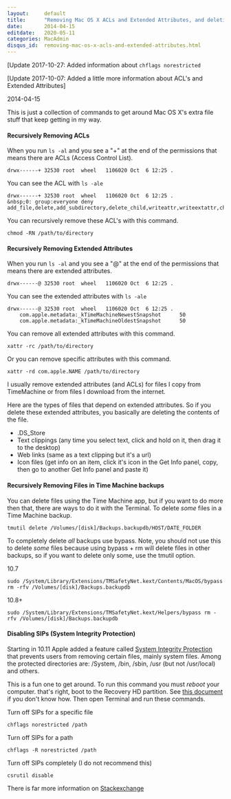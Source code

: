 ```yaml
---
layout:     default
title:      "Removing Mac OS X ACLs and Extended Attributes, and deleting Time Machine backups"
date:       2014-04-15
editdate:   2020-05-11
categories: MacAdmin
disqus_id:  removing-mac-os-x-acls-and-extended-attributes.html
---
```


[Update 2017-10-27: Added information about `chflags norestricted`

[Update 2017-10-07: Added a little more information about ACL's and Extended Attributes]

2014-04-15

This is just a collection of commands to get around Mac OS X's extra file stuff that keep getting in my way.

#### Recursively Removing ACLs

When you run `ls -al` and you see a "+" at the end of the permissions that means there are ACLs (Access Control List).

    drwx------+ 32530 root  wheel   1106020 Oct  6 12:25 .

You can see the ACL with `ls -ale`

    drwx------+ 32530 root  wheel   1106020 Oct  6 12:25 .
    &nbsp;0: group:everyone deny add_file,delete,add_subdirectory,delete_child,writeattr,writeextattr,chown

You can recursively remove these ACL's with this command.

    chmod -RN /path/to/directory

#### Recursively Removing Extended Attributes

When you run `ls -al` and you see a "@" at the end of the permissions that means there are extended attributes.

    drwx------@ 32530 root  wheel   1106020 Oct  6 12:25 .

You can see the extended attributes with `ls -ale`

    drwx------@ 32530 root  wheel   1106020 Oct  6 12:25 .
        com.apple.metadata:_kTimeMachineNewestSnapshot      50
        com.apple.metadata:_kTimeMachineOldestSnapshot      50

You can remove all extended attributes with this command.

    xattr -rc /path/to/directory

Or you can remove specific attributes with this command.

    xattr -rd com.apple.NAME /path/to/directory

I usually remove extended attributes (and ACLs) for files I copy from TimeMachine or from files I download from the internet.

Here are the types of files that depend on extended attributes.  So if you delete these extended attributes, you basically are deleting the contents of the file.

- .DS_Store
- Text clippings (any time you select text, click and hold on it, then drag it to the desktop)
- Web links (same as a text clipping but it's a url)
- Icon files (get info on an item, click it's icon in the Get Info panel, copy, then go to another Get Info panel and paste it)

#### Recursively Removing Files in Time Machine backups

You can delete files using the Time Machine app, but if you want to do more then that, there are ways to do it with the Terminal.  To delete *some* files in a Time Machine backup.

    tmutil delete /Volumes/[disk]/Backups.backupdb/HOST/DATE_FOLDER

To completely delete *all* backups use bypass.  Note, you should not use this to delete *some* files because using bypass + rm will delete files in other backups, so if you want to delete only some, use the tmutil option.

10.7

    sudo /System/Library/Extensions/TMSafetyNet.kext/Contents/MacOS/bypass rm -rfv /Volumes/[disk]/Backups.backupdb

10.8+

    sudo /System/Library/Extensions/TMSafetyNet.kext/Helpers/bypass rm -rfv /Volumes/[disk]/Backups.backupdb

#### Disabling SIPs (System Integrity Protection)

Starting in 10.11 Apple added a feature called [System Integrity Protection](https://en.wikipedia.org/wiki/System_Integrity_Protection) that prevents users from removing certain files, mainly system files.  Among the protected directories are: /System, /bin, /sbin, /usr (but not /usr/local) and others.

This is a fun one to get around.  To run this command you must *reboot* your computer. that's right, boot to the Recovery HD partition.  See [this document](https://support.apple.com/en-us/HT204904) if you don't know how.  Then open Terminal and run these commands.

Turn off SIPs for a specific file

    chflags norestricted /path

Turn off SIPs for a path

    chflags -R norestricted /path

Turn off SIPs completely (I do not recommend this)

    csrutil disable

There is far more information on [Stackexchange](https://apple.stackexchange.com/questions/208478/how-do-i-disable-system-integrity-protection-sip-aka-rootless-on-os-x-10-11#208481)
